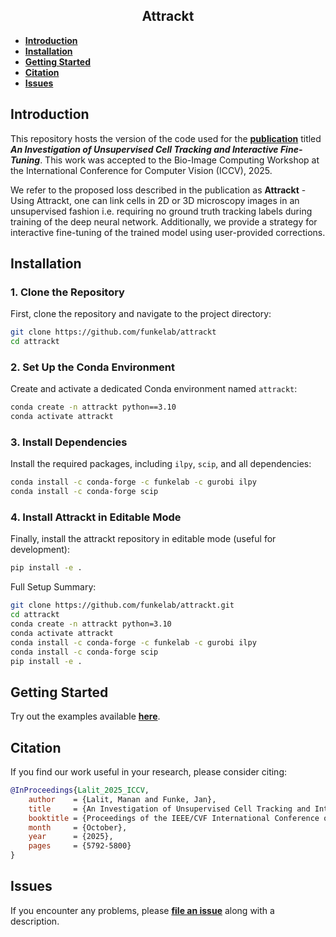 <h2 align="center">Attrackt</h2>

- **[Introduction](#introduction)**
- **[Installation](#installation)**
- **[Getting Started](#getting-started)**
- **[Citation](#citation)**
- **[Issues](#issues)**


## Introduction
This repository hosts the version of the code used for the **[publication](https://openaccess.thecvf.com/content/ICCV2025W/BIC/html/Lalit_An_Investigation_of_Unsupervised_Cell_Tracking_and_Interactive_Fine-Tuning_ICCVW_2025_paper.html)** titled ***An Investigation of Unsupervised Cell Tracking and Interactive Fine-Tuning***. This work was accepted to the Bio-Image Computing Workshop at the International Conference for Computer Vision (ICCV), 2025.

We refer to the proposed loss described in the publication as **Attrackt** - Using Attrackt, one can link cells in 2D or 3D microscopy images in an unsupervised fashion i.e. requiring no ground truth tracking labels during training of the deep neural network. Additionally, we provide a strategy for interactive fine-tuning of the trained model using user-provided corrections.


## Installation

### 1. Clone the Repository
First, clone the repository and navigate to the project directory:

```bash
git clone https://github.com/funkelab/attrackt
cd attrackt
```

### 2. Set Up the Conda Environment
Create and activate a dedicated Conda environment named `attrackt`:

```bash
conda create -n attrackt python==3.10
conda activate attrackt
```

### 3. Install Dependencies
Install the required packages, including `ilpy`, `scip`, and all dependencies:

```bash
conda install -c conda-forge -c funkelab -c gurobi ilpy
conda install -c conda-forge scip
```

### 4. Install Attrackt in Editable Mode
Finally, install the attrackt repository in editable mode (useful for development):

```bash
pip install -e .
```

Full Setup Summary:

```bash
git clone https://github.com/funkelab/attrackt.git
cd attrackt
conda create -n attrackt python=3.10
conda activate attrackt
conda install -c conda-forge -c funkelab -c gurobi ilpy
conda install -c conda-forge scip
pip install -e .
```

## Getting Started

Try out the examples available **[here](https://funkelab.github.io/attrackt_experiments)**.

## Citation


If you find our work useful in your research, please consider citing:

```bibtex
@InProceedings{Lalit_2025_ICCV,
    author    = {Lalit, Manan and Funke, Jan},
    title     = {An Investigation of Unsupervised Cell Tracking and Interactive Fine-Tuning},
    booktitle = {Proceedings of the IEEE/CVF International Conference on Computer Vision (ICCV) Workshops},
    month     = {October},
    year      = {2025},
    pages     = {5792-5800}
}
```

## Issues

If you encounter any problems, please **[file an issue](https://github.com/funkelab/attrackt/issues)** along with a description.

